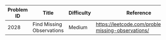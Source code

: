| Problem ID | Title | Difficulty | Reference
| --- | --- | --- | ---
| 2028 | Find Missing Observations | Medium | https://leetcode.com/problems/find-missing-observations/
